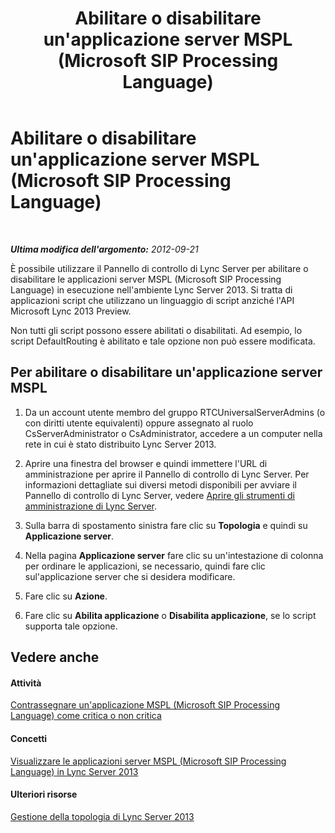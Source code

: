 ﻿---
title: Abilitare o disabilitare un'applicazione server MSPL (Microsoft SIP Processing Language)
TOCTitle: Abilitare o disabilitare un'applicazione server MSPL (Microsoft SIP Processing Language)
ms:assetid: b20af38d-224a-4459-991d-0b7eabb3ca7c
ms:mtpsurl: https://technet.microsoft.com/it-it/library/Gg182573(v=OCS.15)
ms:contentKeyID: 49301699
ms.date: 08/24/2015
mtps_version: v=OCS.15
ms.translationtype: HT
---

# Abilitare o disabilitare un'applicazione server MSPL (Microsoft SIP Processing Language)

 

_**Ultima modifica dell'argomento:** 2012-09-21_

È possibile utilizzare il Pannello di controllo di Lync Server per abilitare o disabilitare le applicazioni server MSPL (Microsoft SIP Processing Language) in esecuzione nell'ambiente Lync Server 2013. Si tratta di applicazioni script che utilizzano un linguaggio di script anziché l'API Microsoft Lync 2013 Preview.

Non tutti gli script possono essere abilitati o disabilitati. Ad esempio, lo script DefaultRouting è abilitato e tale opzione non può essere modificata.

## Per abilitare o disabilitare un'applicazione server MSPL

1.  Da un account utente membro del gruppo RTCUniversalServerAdmins (o con diritti utente equivalenti) oppure assegnato al ruolo CsServerAdministrator o CsAdministrator, accedere a un computer nella rete in cui è stato distribuito Lync Server 2013.

2.  Aprire una finestra del browser e quindi immettere l'URL di amministrazione per aprire il Pannello di controllo di Lync Server. Per informazioni dettagliate sui diversi metodi disponibili per avviare il Pannello di controllo di Lync Server, vedere [Aprire gli strumenti di amministrazione di Lync Server](lync-server-2013-open-lync-server-administrative-tools.md).

3.  Sulla barra di spostamento sinistra fare clic su **Topologia** e quindi su **Applicazione server**.

4.  Nella pagina **Applicazione server** fare clic su un'intestazione di colonna per ordinare le applicazioni, se necessario, quindi fare clic sul'applicazione server che si desidera modificare.

5.  Fare clic su **Azione**.

6.  Fare clic su **Abilita applicazione** o **Disabilita applicazione**, se lo script supporta tale opzione.

## Vedere anche

#### Attività

[Contrassegnare un'applicazione MSPL (Microsoft SIP Processing Language) come critica o non critica](lync-server-2013-mark-a-microsoft-sip-processing-language-mspl-application-as-critical-or-not-critical.md)  

#### Concetti

[Visualizzare le applicazioni server MSPL (Microsoft SIP Processing Language) in Lync Server 2013](lync-server-2013-view-microsoft-sip-processing-language-mspl-server-applications.md)  

#### Ulteriori risorse

[Gestione della topologia di Lync Server 2013](lync-server-2013-managing-the-lync-server-topology.md)

